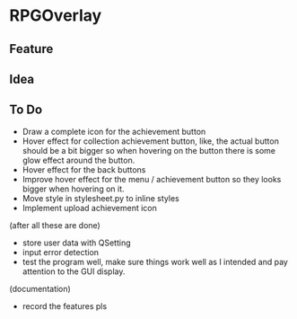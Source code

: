 # RPGOverlay

## Feature

## Idea

## To Do
 - Draw a complete icon for the achievement button
 - Hover effect for collection achievement button, like, the actual button
   should be a bit bigger so when hovering on the button there is some glow
   effect around the button.
 - Hover effect for the back buttons
 - Improve hover effect for the menu / achievement button so they looks bigger
   when hovering on it.
 - Move style in stylesheet.py to inline styles
 - Implement upload achievement icon
 
(after all these are done)

 - store user data with QSetting
 - input error detection
 - test the program well, make sure things work well as I intended and pay
   attention to the GUI display.

(documentation)

- record the features pls